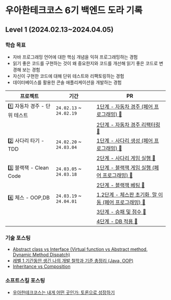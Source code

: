 # 우아한테크코스 6기 백엔드 도라 기록

## Level 1 (2024.02.13~2024.04.05)

### 학습 목표
- 자바 프로그래밍 언어에 대한 핵심 개념을 익혀 프로그래밍하는 경험
- 읽기 좋은 코드를 구현하는 것이 왜 중요한지와 코드를 개선해 읽기 좋은 코드로 변경해 보는 경험
- 자신이 구현한 코드에 대해 단위 테스트와 리팩토링하는 경험
- 데이터베이스를 활용한 콘솔 애플리케이션을 개발하는 경험

| 프로젝트 | 기간 | PR |
| - | - | - |
| 1️⃣ 자동차 경주 - 단위 테스트 | `24.02.13` ~ `24.02.19` | [1단계 - 자동차 경주 (페어 프로그래밍) 🔗](https://github.com/woowacourse/java-racingcar/pull/679) |
| | | [2단계 - 자동차 경주 리팩터링 🔗](https://github.com/woowacourse/java-racingcar/pull/801) |
| 2️⃣ 사다리 타기 - TDD | `24.02.20` ~ `24.03.04` | [1단계 - 사다리 생성 (페어 프로그래밍) 🔗](https://github.com/woowacourse/java-ladder/pull/315) |
| | | [2단계 - 사다리 게임 실행 🔗](https://github.com/woowacourse/java-ladder/pull/399) |
| 3️⃣ 블랙잭 - Clean Code | `24.03.05` ~ `24.03.18` | [1단계 - 블랙잭 게임 실행 (페어 프로그래밍) 🔗](https://github.com/woowacourse/java-blackjack/pull/612) |
| | | [2단계 - 블랙잭 베팅 🔗](https://github.com/woowacourse/java-blackjack/pull/752) |
| 4️⃣ 체스 - OOP,DB | `24.03.19` ~ `24.04.01` | [1,2단계 - 체스판 초기화, 말 이동 (페어 프로그래밍) 🔗](https://github.com/woowacourse/java-chess/pull/646) |
| | | [3단계 - 승패 및 점수 🔗](https://github.com/woowacourse/java-chess/pull/771) |
| | | [4단계 - DB 적용 🔗](https://github.com/woowacourse/java-chess/pull/816) |


### 기술 포스팅
- [Abstract class vs Interface (Virtual function vs Abstract method, Dynamic Method Dispatch)](https://choo.oopy.io/84026815-5393-46cf-994c-d8b3d2fb1ce0)
- [레벨 1 기간동안 생긴 나의 개발 철학과 기준 총정리 (Java, OOP)](https://choo.oopy.io/1a5e6970-fa9e-471c-8cc1-b4bdbcc03ff8)
- [Inheritance vs Composition](https://choo.oopy.io/36293e4a-f4ab-4b74-ba62-e70a2d4eaad3)

### 소프트스킬 포스팅
- [우아한테크코스는 내게 어떤 곳인가: 토론으로 성장하기](https://choo.oopy.io/ca580009-e345-4974-8d7c-59d256552994)

